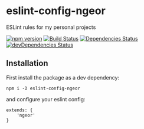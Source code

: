 # eslint-config-ngeor
ESLint rules for my personal projects

[![npm version](https://img.shields.io/npm/v/eslint-config-ngeor.svg)](https://npmjs.org/package/eslint-config-ngeor)
[![Build Status](https://travis-ci.org/ngeor/eslint-config-ngeor.svg?branch=master)](https://travis-ci.org/ngeor/eslint-config-ngeor)
[![Dependencies Status](https://david-dm.org/ngeor/eslint-config-ngeor.svg)](https://david-dm.org/ngeor/eslint-config-ngeor)
[![devDependencies Status](https://david-dm.org/ngeor/eslint-config-ngeor/dev-status.svg)](https://david-dm.org/ngeor/eslint-config-ngeor?type=dev)

## Installation

First install the package as a dev dependency:

    npm i -D eslint-config-ngeor

and configure your eslint config:

    extends: {
        'ngeor'
    }
